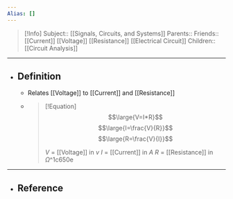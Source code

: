 ```yaml
---
Alias: []
---
```

> [!Info]
> Subject:: [[Signals, Circuits, and Systems]]
> Parents:: 
> Friends:: [[Current]] [[Voltage]] [[Resistance]] [[Electrical Circuit]]
> Children:: [[Circuit Analysis]]
---
- ## Definition
	- Relates [[Voltage]] to [[Current]] and [[Resistance]]
	- > [!Equation]
        >$$\large{V=I*R}$$
        >$$\large{I=\frac{V}{R}}$$
        >$$\large{R=\frac{V}{I}}$$
        >
        >$V$ = [[Voltage]] in $v$
        >$I$ = [[Current]] in $A$
        >$R$ = [[Resistance]] in $\Omega$^1c650e
---
- ## Reference